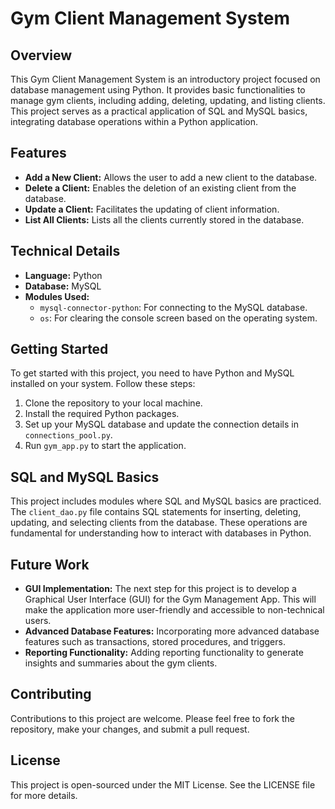# Gym Client Management System

## Overview
This Gym Client Management System is an introductory project focused on database management using Python. It provides basic functionalities to manage gym clients, including adding, deleting, updating, and listing clients. This project serves as a practical application of SQL and MySQL basics, integrating database operations within a Python application.

## Features
- **Add a New Client:** Allows the user to add a new client to the database.
- **Delete a Client:** Enables the deletion of an existing client from the database.
- **Update a Client:** Facilitates the updating of client information.
- **List All Clients:** Lists all the clients currently stored in the database.

## Technical Details
- **Language:** Python
- **Database:** MySQL
- **Modules Used:**
  - `mysql-connector-python`: For connecting to the MySQL database.
  - `os`: For clearing the console screen based on the operating system.

## Getting Started
To get started with this project, you need to have Python and MySQL installed on your system. Follow these steps:

1. Clone the repository to your local machine.
2. Install the required Python packages.
3. Set up your MySQL database and update the connection details in `connections_pool.py`.
4. Run `gym_app.py` to start the application.

## SQL and MySQL Basics
This project includes modules where SQL and MySQL basics are practiced. The `client_dao.py` file contains SQL statements for inserting, deleting, updating, and selecting clients from the database. These operations are fundamental for understanding how to interact with databases in Python.

## Future Work
- **GUI Implementation:** The next step for this project is to develop a Graphical User Interface (GUI) for the Gym Management App. This will make the application more user-friendly and accessible to non-technical users.
- **Advanced Database Features:** Incorporating more advanced database features such as transactions, stored procedures, and triggers.
- **Reporting Functionality:** Adding reporting functionality to generate insights and summaries about the gym clients.

## Contributing
Contributions to this project are welcome. Please feel free to fork the repository, make your changes, and submit a pull request.

## License
This project is open-sourced under the MIT License. See the LICENSE file for more details.